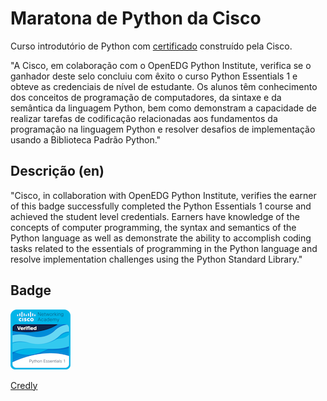 # Maratona de Python da Cisco

Curso introdutório de Python com [certificado](https://www.credly.com/badges/18919890-8ca8-4ce2-9ba8-30e0e932764e/public_url) construído pela Cisco.

"A Cisco, em colaboração com o OpenEDG Python Institute, verifica se o ganhador deste selo concluiu com êxito o curso Python Essentials 1 e obteve as credenciais de nível de estudante. Os alunos têm conhecimento dos conceitos de programação de computadores, da sintaxe e da semântica da linguagem Python, bem como demonstram a capacidade de realizar tarefas de codificação relacionadas aos fundamentos da programação na linguagem Python e resolver desafios de implementação usando a Biblioteca Padrão Python."

## Descrição (en)

"Cisco, in collaboration with OpenEDG Python Institute, verifies the earner of this badge successfully completed the Python Essentials 1 course and achieved the student level credentials. Earners have knowledge of the concepts of computer programming, the syntax and semantics of the Python language as well as demonstrate the ability to accomplish coding tasks related to the essentials of programming in the Python language and resolve implementation challenges using the Python Standard Library."

## Badge

![Badge do certificado ](./images/python-essentials-1.1%20(1).png)

[Credly](https://www.credly.com/badges/18919890-8ca8-4ce2-9ba8-30e0e932764e/public_url)

